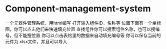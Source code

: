 # Component-management-system
一个元器件管理系统，用html编写
打开输入组件ID，名称等
位置下面有一个坐标图，你可以点击他们来快速填充位置
查找组件你可以搜索组件名称，也可以搜编号，但不能搜位置
你可以点击表格里的数据来自动填充编号等
你可以保存当前的元件为.xlsx文件，并且可以导入
